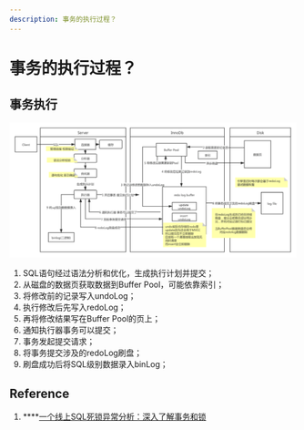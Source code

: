 ```yaml
---
description: 事务的执行过程？
---
```


# 事务的执行过程？

## 事务执行

![](../../.gitbook/assets/image%20%2857%29.png)

1. SQL语句经过语法分析和优化，生成执行计划并提交；
2. 从磁盘的数据页获取数据到Buffer Pool，可能依靠索引；
3. 将修改前的记录写入undoLog；
4. 执行修改后先写入redoLog；
5. 再将修改结果写在Buffer Pool的页上；
6. 通知执行器事务可以提交；
7. 事务发起提交请求；
8. 将事务提交涉及的redoLog刷盘；
9. 刷盘成功后将SQL级别数据录入binLog；

## Reference

1.  ****[一个线上SQL死锁异常分析：深入了解事务和锁](https://mp.weixin.qq.com/s?__biz=MzIzOTU0NTQ0MA==&mid=2247502033&idx=1&sn=897bcc7790a004c48a61c24053059d39&chksm=e92af5dede5d7cc81bdf61641f8aa89f80d6f21351343a0e3d38ff249421f79eadf946e7f84c&scene=27#wechat_redirect)

